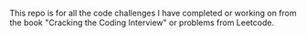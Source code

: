 This repo is for all the code challenges I have completed or working on from the book "Cracking the Coding Interview" or problems from Leetcode.
